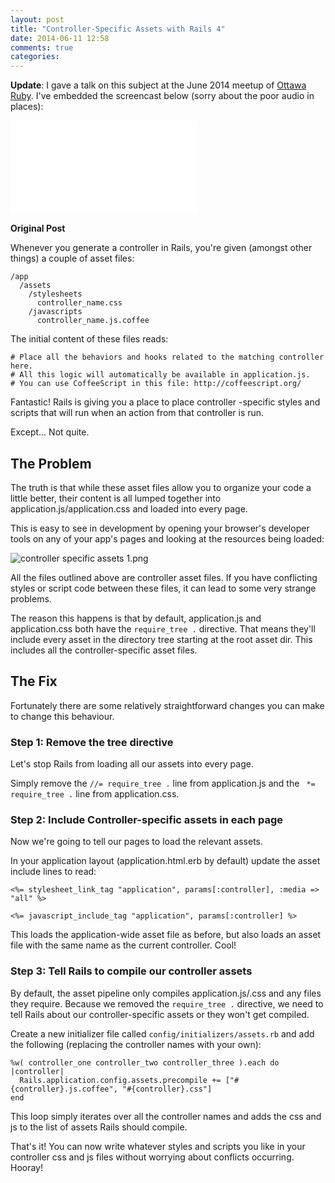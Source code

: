 ```yaml
---
layout: post
title: "Controller-Specific Assets with Rails 4"
date: 2014-06-11 12:58
comments: true
categories:
---
```


**Update**: I gave a talk on this subject at the June 2014 meetup of [Ottawa Ruby](http://ottawaruby.ca). I've embedded the screencast below (sorry about the poor audio in places):

<iframe class="video-embed" src="//www.youtube.com/embed/4j0CmcTTjZc" frameborder="0" allowfullscreen></iframe>

**Original Post**

Whenever you generate a controller in Rails, you're given (amongst other things) a couple of asset files:

```
/app
  /assets
    /stylesheets
      controller_name.css
    /javascripts
      controller_name.js.coffee
```

The initial content of these files reads:

```
# Place all the behaviors and hooks related to the matching controller here.
# All this logic will automatically be available in application.js.
# You can use CoffeeScript in this file: http://coffeescript.org/
```

Fantastic! Rails is giving you a place to place controller -specific styles and scripts that will run when an action from that controller is run.

Except... Not quite.

## The Problem

The truth is that while these asset files allow you to organize your code a little better, their content is all lumped together into application.js/application.css and loaded into every page.

This is easy to see in development by opening your browser's developer tools on any of your app's pages and looking at the resources being loaded:

![controller specific assets 1.png](https://draftin.com:443/images/16026?token=di3M7nOBCoHtVfVix2A3ny4NDK8uWAOUYtuhqzLwWEKiZDvABfbXl0GQwFYpdyrz5oG1Hv44rncYWCqgiahOkwM)

All the files outlined above are controller asset files. If you have conflicting styles or script code between these files, it can lead to some very strange problems.

The reason this happens is that by default, application.js and application.css both have the `require_tree .` directive. That means they'll include every asset in the directory tree starting at the root asset dir. This includes all the controller-specific asset files.

## The Fix

Fortunately there are some relatively straightforward changes you can make to change this behaviour.

### Step 1: Remove the tree directive

Let's stop Rails from loading all our assets into every page.

Simply remove the `//= require_tree .` line from application.js and the ` *= require_tree .` line from application.css.

### Step 2: Include Controller-specific assets in each page

Now we're going to tell our pages to load the relevant assets.

In your application layout (application.html.erb by default) update the asset include lines to read:

```
<%= stylesheet_link_tag "application", params[:controller], :media => "all" %>

<%= javascript_include_tag "application", params[:controller] %>
```
This loads the application-wide asset file as before, but also loads an asset file with the same name as the current controller. Cool!

### Step 3: Tell Rails to compile our controller assets

By default, the asset pipeline only compiles application.js/.css and any files they require. Because we removed the `require_tree .` directive, we need to tell Rails about our controller-specific assets or they won't get compiled.

Create a new initializer file called `config/initializers/assets.rb` and add the following (replacing the controller names with your own):

```
%w( controller_one controller_two controller_three ).each do |controller|
  Rails.application.config.assets.precompile += ["#{controller}.js.coffee", "#{controller}.css"]
end
```

This loop simply iterates over all the controller names and adds the css and js to the list of assets Rails should compile.

That's it! You can now write whatever styles and scripts you like in your controller css and js files without worrying about conflicts occurring. Hooray!